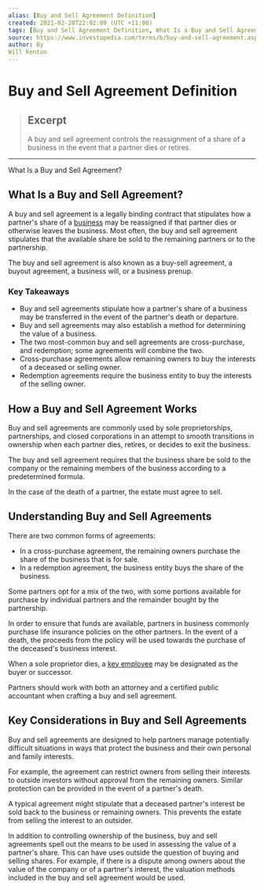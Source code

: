 ```yaml
---
alias: [Buy and Sell Agreement Definition]
created: 2021-02-28T22:02:09 (UTC +11:00)
tags: [Buy and Sell Agreement Definition, What Is a Buy and Sell Agreement?]
source: https://www.investopedia.com/terms/b/buy-and-sell-agreement.asp
author: By
Will Kenton
---
```


# Buy and Sell Agreement Definition

> ## Excerpt
> A buy and sell agreement controls the reassignment of a share of a business in the event that a partner dies or retires.

---

What Is a Buy and Sell Agreement?
## What Is a Buy and Sell Agreement?

A buy and sell agreement is a legally binding contract that stipulates how a partner's share of a [business](https://www.investopedia.com/terms/b/business.asp) may be reassigned if that partner dies or otherwise leaves the business. Most often, the buy and sell agreement stipulates that the available share be sold to the remaining partners or to the partnership.

The buy and sell agreement is also known as a buy-sell agreement, a buyout agreement, a business will, or a business prenup.

### Key Takeaways

-   Buy and sell agreements stipulate how a partner's share of a business may be transferred in the event of the partner's death or departure.
-   Buy and sell agreements may also establish a method for determining the value of a business.
-   The two most-common buy and sell agreements are cross-purchase, and redemption; some agreements will combine the two.
-   Cross-purchase agreements allow remaining owners to buy the interests of a deceased or selling owner.
-   Redemption agreements require the business entity to buy the interests of the selling owner.

## How a Buy and Sell Agreement Works

Buy and sell agreements are commonly used by sole proprietorships, partnerships, and closed corporations in an attempt to smooth transitions in ownership when each partner dies, retires, or decides to exit the business.

The buy and sell agreement requires that the business share be sold to the company or the remaining members of the business according to a predetermined formula.

In the case of the death of a partner, the estate must agree to sell.

## Understanding Buy and Sell Agreements

There are two common forms of agreements:

-   In a cross-purchase agreement, the remaining owners purchase the share of the business that is for sale.
-   In a redemption agreement, the business entity buys the share of the business.

Some partners opt for a mix of the two, with some portions available for purchase by individual partners and the remainder bought by the partnership.

In order to ensure that funds are available, partners in business commonly purchase life insurance policies on the other partners. In the event of a death, the proceeds from the policy will be used towards the purchase of the deceased's business interest.

When a sole proprietor dies, a [key employee](https://www.investopedia.com/terms/k/key-employee.asp) may be designated as the buyer or successor.

Partners should work with both an attorney and a certified public accountant when crafting a buy and sell agreement.

## Key Considerations in Buy and Sell Agreements

Buy and sell agreements are designed to help partners manage potentially difficult situations in ways that protect the business and their own personal and family interests.

For example, the agreement can restrict owners from selling their interests to outside investors without approval from the remaining owners. Similar protection can be provided in the event of a partner's death.

A typical agreement might stipulate that a deceased partner's interest be sold back to the business or remaining owners. This prevents the estate from selling the interest to an outsider.

In addition to controlling ownership of the business, buy and sell agreements spell out the means to be used in assessing the value of a partner's share. This can have uses outside the question of buying and selling shares. For example, if there is a dispute among owners about the value of the company or of a partner's interest, the valuation methods included in the buy and sell agreement would be used.
